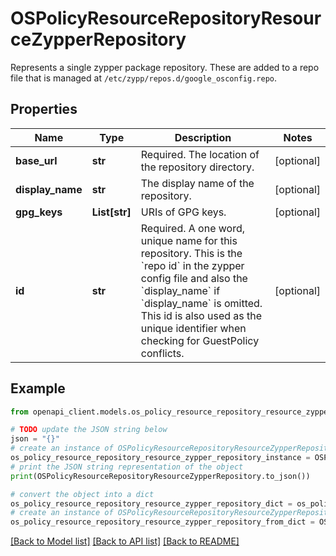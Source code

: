 # OSPolicyResourceRepositoryResourceZypperRepository

Represents a single zypper package repository. These are added to a repo file that is managed at `/etc/zypp/repos.d/google_osconfig.repo`.

## Properties

Name | Type | Description | Notes
------------ | ------------- | ------------- | -------------
**base_url** | **str** | Required. The location of the repository directory. | [optional] 
**display_name** | **str** | The display name of the repository. | [optional] 
**gpg_keys** | **List[str]** | URIs of GPG keys. | [optional] 
**id** | **str** | Required. A one word, unique name for this repository. This is the &#x60;repo id&#x60; in the zypper config file and also the &#x60;display_name&#x60; if &#x60;display_name&#x60; is omitted. This id is also used as the unique identifier when checking for GuestPolicy conflicts. | [optional] 

## Example

```python
from openapi_client.models.os_policy_resource_repository_resource_zypper_repository import OSPolicyResourceRepositoryResourceZypperRepository

# TODO update the JSON string below
json = "{}"
# create an instance of OSPolicyResourceRepositoryResourceZypperRepository from a JSON string
os_policy_resource_repository_resource_zypper_repository_instance = OSPolicyResourceRepositoryResourceZypperRepository.from_json(json)
# print the JSON string representation of the object
print(OSPolicyResourceRepositoryResourceZypperRepository.to_json())

# convert the object into a dict
os_policy_resource_repository_resource_zypper_repository_dict = os_policy_resource_repository_resource_zypper_repository_instance.to_dict()
# create an instance of OSPolicyResourceRepositoryResourceZypperRepository from a dict
os_policy_resource_repository_resource_zypper_repository_from_dict = OSPolicyResourceRepositoryResourceZypperRepository.from_dict(os_policy_resource_repository_resource_zypper_repository_dict)
```
[[Back to Model list]](../README.md#documentation-for-models) [[Back to API list]](../README.md#documentation-for-api-endpoints) [[Back to README]](../README.md)


